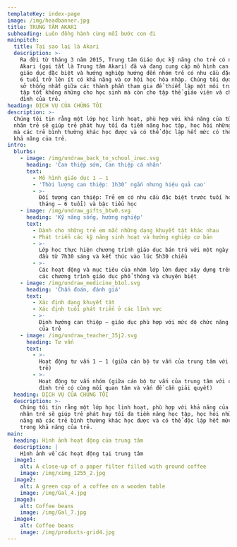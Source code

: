 ```yaml
---
templateKey: index-page
image: /img/headbanner.jpg
title: TRUNG TÂM AKARI
subheading: Luôn đồng hành cùng mỗi bước con đi
mainpitch:
  title: Tại sao lại là Akari
  description: >-
    Ra đời từ tháng 3 năm 2015, Trung tâm Giáo dục kỹ năng cho trẻ có nhu cầu
    Akari (gọi tắt là Trung tâm Akari) đã và đang cung cấp mô hình can thiệp
    giáo dục đặc biệt và hướng nghiệp hướng đến nhóm trẻ có nhu cầu đặc biệt tử
    6 tuổi trở lên ít có khả năng và cơ hội học hòa nhập. Chúng tôi dựa trên cơ
    sở thống nhất giữa các thành phần tham gia để thiết lập một môi trường học
    tập tốt không những cho học sinh mà còn cho tập thể giáo viên và cho gia
    đình của trẻ.
heading: DỊCH VỤ CỦA CHÚNG TÔI
description: >-
  Chúng tôi tin rằng một lớp học linh hoạt, phù hợp với khả năng của từng cá
  nhân trẻ sẽ giúp trẻ phát huy tối đa tiềm năng học tập, học hỏi những kỹ năng
  mà các trẻ bình thường khác học được và có thể độc lập hết mức có thể trong
  khả năng của trẻ.
intro:
  blurbs:
    - image: /img/undraw_back_to_school_inwc.svg
      heading: 'Can thiệp sớm, Can thiệp cá nhân'
      text:
        - Mô hình giáo dục 1 – 1
        - 'Thời lượng can thiệp: 1h30’ ngắn nhưng hiệu quả cao'
        - >-
          Đối tượng can thiệp: Trẻ em có nhu cầu đặc biệt trước tuối học (12
          tháng – 6 tuổi) và bậc tiểu học
    - image: /img/undraw_gifts_btw0.svg
      heading: 'Kỹ năng sống, hướng nghiệp'
      text:
        - Dành cho những trẻ em mắc những dạng khuyết tật khác nhau
        - Phát triển các kỹ năng sinh hoạt và hướng nghiệp cơ bản
        - >-
          Lớp học thực hiện chương trình giáo dục bán trú với một ngày học bắt
          đầu từ 7h30 sáng và kết thúc vào lúc 5h30 chiều
        - >-
          Các hoạt động và mục tiêu của nhóm lớp lớn được xây dựng trên cơ sở
          các chương trình giáo dục phổ thông và chuyên biệt
    - image: /img/undraw_medicine_b1ol.svg
      heading: 'Chẩn đoán, đánh giá'
      text:
        - Xác định dạng khuyết tật
        - Xác định tuổi phát triển ở các lĩnh vực
        - >-
          Định hướng can thiệp – giáo dục phù hợp với mức độ chức năng hiện tại
          của trẻ
    - image: /img/undraw_teacher_35j2.svg
      heading: Tư vấn
      text:
        - >-
          Hoạt động tư vấn 1 – 1 (giữa cán bộ tư vấn của trung tâm với gia đình
          trẻ)
        - >-
          Hoạt động tư vấn nhóm (giữa cán bộ tư vấn của trung tâm với các gia
          đình trẻ có cùng mối quan tâm và vấn đề cần giải quyết)
  heading: DỊCH VỤ CỦA CHÚNG TÔI
  description: >-
    Chúng tôi tin rằng một lớp học linh hoạt, phù hợp với khả năng của từng cá
    nhân trẻ sẽ giúp trẻ phát huy tối đa tiềm năng học tập, học hỏi những kỹ
    năng mà các trẻ bình thường khác học được và có thể độc lập hết mức có thể
    trong khả năng của trẻ.
main:
  heading: Hình ảnh hoạt động của trung tâm
  description: |
    Hình ảnh về các hoạt động tại trung tâm
  image1:
    alt: A close-up of a paper filter filled with ground coffee
    image: /img/ximg_1255_2.jpg
  image2:
    alt: A green cup of a coffee on a wooden table
    image: /img/Gal_4.jpg
  image3:
    alt: Coffee beans
    image: /img/Gal_7.jpg
  image4:
    alt: Coffee beans
    image: /img/products-grid4.jpg
---
```


